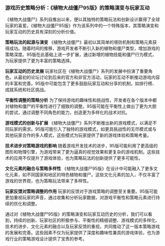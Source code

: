 ### 游戏历史策略分析：《植物大战僵尸95版》的策略演变与玩家互动

《植物大战僵尸》系列自推出以来，便以其独特的策略玩法和创新设计赢得了全球玩家的喜爱。《植物大战僵尸95版》作为该系列中的一个特殊版本，其策略演变和玩家互动的历史具有深刻的分析价值。

**策略玩法的起源与演变**
《植物大战僵尸》最初以其简单的塔防机制和策略元素获得成功。随着时间的推移，游戏开发者不断引入新的植物和僵尸类型，增加游戏的策略深度。95版在此基础上进一步扩展，通过新增的植物技能和僵尸行为模式，为玩家提供了更为丰富的策略选择。

**玩家互动的历史发展**
玩家社区在《植物大战僵尸》系列的发展中扮演了重要角色。从最初的论坛讨论到后来的官方和非官方活动，玩家的互动不断推动游戏内容的丰富和完善。95版中可能包含了更多鼓励玩家互动和分享的机制，如排行榜、成就系统和社区挑战。

**平衡性调整的策略分析**
为了保持游戏的趣味性和挑战性，开发者在各个版本中都对植物和僵尸的平衡性进行了细致的调整。95版可能在平衡性上做出了更为大胆的尝试，通过调整不同角色的能力，创造更为多样化的战术对抗。

**游戏模式的创新与扩展**
《植物大战僵尸》系列不断推出新的游戏模式，以满足不同玩家的需求。95版可能引入了独特的游戏模式，如更具挑战性的无尽模式或与其他玩家合作的多人模式，这些模式为玩家提供了新的游戏体验和策略考量。

**技术进步对策略游戏的影响**
随着游戏开发技术的进步，95版可能利用了更高级的图形和物理引擎，为游戏带来了更为逼真的视觉效果和更复杂的游戏机制。这些技术的应用不仅提升了游戏体验，也为策略玩法的创新提供了更多可能性。

**文化元素的融合与策略多样性**
《植物大战僵尸95版》在设计中可能融入了更多文化元素，如不同国家和地区的特色植物和僵尸。这些文化元素的加入，不仅丰富了游戏的世界观，也为策略玩法带来了多样性。

**玩家反馈对策略调整的作用**
玩家的反馈对于游戏策略的调整至关重要。95版可能更加重视玩家的声音，通过收集和分析玩家数据，对游戏平衡性和策略元素进行持续的优化和调整。

通过对《植物大战僵尸95版》的策略演变和玩家互动历史的分析，我们可以看到，持续的创新、玩家社区的积极参与、平衡性的精细调整、游戏模式的多样化、技术的进步、文化元素的融合以及玩家反馈的重视，共同推动了这一版本策略游戏的发展和完善。这些因素不仅为玩家提供了深度和趣味性兼具的游戏体验，也为游戏行业的策略游戏设计提供了宝贵的参考。